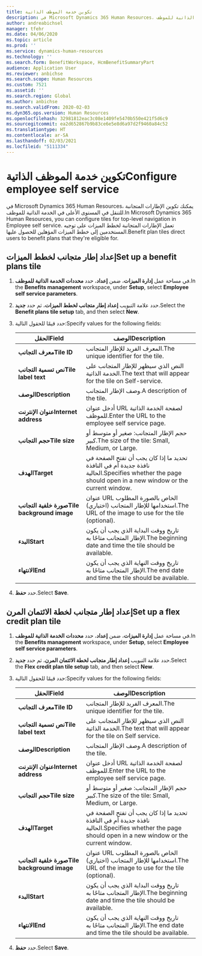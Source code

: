 ```yaml
---
title: تكوين خدمة الموظف الذاتية
description: في Microsoft Dynamics 365 Human Resources، يمكنك تكوين الإطارات المتجانبة للتنقل في المستوى الأعلى في الخدمة الذاتية للموظف.
author: andreabichsel
manager: tfehr
ms.date: 04/06/2020
ms.topic: article
ms.prod: ''
ms.service: dynamics-human-resources
ms.technology: ''
ms.search.form: BenefitWorkspace, HcmBenefitSummaryPart
audience: Application User
ms.reviewer: anbichse
ms.search.scope: Human Resources
ms.custom: 7521
ms.assetid: ''
ms.search.region: Global
ms.author: anbichse
ms.search.validFrom: 2020-02-03
ms.dyn365.ops.version: Human Resources
ms.openlocfilehash: 32981812eac3c08e1409fe5470b550e421f5d6c9
ms.sourcegitcommit: ea2d652867b9b83ce6e5e8d6a97d2f9460a84c52
ms.translationtype: HT
ms.contentlocale: ar-SA
ms.lasthandoff: 02/03/2021
ms.locfileid: "5111334"
---
```

# <a name="configure-employee-self-service"></a><span data-ttu-id="cd65c-103">تكوين خدمة الموظف الذاتية</span><span class="sxs-lookup"><span data-stu-id="cd65c-103">Configure employee self service</span></span>

<span data-ttu-id="cd65c-104">في Microsoft Dynamics 365 Human Resources، يمكنك تكوين الإطارات المتجانبة للتنقل في المستوى الأعلى في الخدمة الذاتية للموظف.</span><span class="sxs-lookup"><span data-stu-id="cd65c-104">In Microsoft Dynamics 365 Human Resources, you can configure tiles for top-level navigation in Employee self service.</span></span> <span data-ttu-id="cd65c-105">تعمل الإطارات المتجانبة لخطط الميزات على توجيه المستخدمين إلى خطط الميزات المؤهلين للحصول عليها.</span><span class="sxs-lookup"><span data-stu-id="cd65c-105">Benefit plan tiles direct users to benefit plans that they're eligible for.</span></span>

## <a name="set-up-a-benefit-plans-tile"></a><span data-ttu-id="cd65c-106">إعداد إطار متجانب لخطط الميزات</span><span class="sxs-lookup"><span data-stu-id="cd65c-106">Set up a benefit plans tile</span></span>

1. <span data-ttu-id="cd65c-107">في مساحة عمل **إدارة الميزات**، ضمن **إعداد**، حدد **محددات الخدمة الذاتية للموظف**.</span><span class="sxs-lookup"><span data-stu-id="cd65c-107">In the **Benefits management** workspace, under **Setup**, select **Employee self service parameters**.</span></span>

2. <span data-ttu-id="cd65c-108">حدد علامة التبويب **إعداد إطار متجانب لخطط الميزات**، ثم حدد **جديد**.</span><span class="sxs-lookup"><span data-stu-id="cd65c-108">Select the **Benefit plans tile setup** tab, and then select **New**.</span></span>

3. <span data-ttu-id="cd65c-109">حدد قيمًا للحقول التالية:</span><span class="sxs-lookup"><span data-stu-id="cd65c-109">Specify values for the following fields:</span></span>

   | <span data-ttu-id="cd65c-110">الحقل</span><span class="sxs-lookup"><span data-stu-id="cd65c-110">Field</span></span> | <span data-ttu-id="cd65c-111">‏‏الوصف</span><span class="sxs-lookup"><span data-stu-id="cd65c-111">Description</span></span> |
   | --- | --- |
   | <span data-ttu-id="cd65c-112">**معرف التجانب**</span><span class="sxs-lookup"><span data-stu-id="cd65c-112">**Tile ID**</span></span> | <span data-ttu-id="cd65c-113">المعرف الفريد للإطار المتجانب.</span><span class="sxs-lookup"><span data-stu-id="cd65c-113">The unique identifier for the tile.</span></span> |
   | <span data-ttu-id="cd65c-114">**نص تسمية التجانب**</span><span class="sxs-lookup"><span data-stu-id="cd65c-114">**Tile label text**</span></span> | <span data-ttu-id="cd65c-115">النص الذي سيظهر للإطار المتجانب على الخدمة الذاتية.</span><span class="sxs-lookup"><span data-stu-id="cd65c-115">The text that will appear for the tile on Self-service.</span></span> |
   | <span data-ttu-id="cd65c-116">**‏‏الوصف**</span><span class="sxs-lookup"><span data-stu-id="cd65c-116">**Description**</span></span> | <span data-ttu-id="cd65c-117">وصف الإطار المتجانب.</span><span class="sxs-lookup"><span data-stu-id="cd65c-117">A description of the tile.</span></span> |
   | <span data-ttu-id="cd65c-118">**عنوان الإنترنت**</span><span class="sxs-lookup"><span data-stu-id="cd65c-118">**Internet address**</span></span> | <span data-ttu-id="cd65c-119">أدخل عنوان URL لصفحة الخدمة الذاتية للموظف.</span><span class="sxs-lookup"><span data-stu-id="cd65c-119">Enter the URL to the employee self service page.</span></span> |
   | <span data-ttu-id="cd65c-120">**حجم التجانب**</span><span class="sxs-lookup"><span data-stu-id="cd65c-120">**Tile size**</span></span> | <span data-ttu-id="cd65c-121">حجم الإطار المتجانب: صغير أو متوسط أو كبير.</span><span class="sxs-lookup"><span data-stu-id="cd65c-121">The size of the tile: Small, Medium, or Large.</span></span> |
   | <span data-ttu-id="cd65c-122">**الهدف**</span><span class="sxs-lookup"><span data-stu-id="cd65c-122">**Target**</span></span> | <span data-ttu-id="cd65c-123">تحديد ما إذا كان يجب أن تفتح الصفحة في نافذة جديدة أم في النافذة الحالية.</span><span class="sxs-lookup"><span data-stu-id="cd65c-123">Specifies whether the page should open in a new window or the current window.</span></span> |
   | <span data-ttu-id="cd65c-124">**صورة خلفية التجانب**</span><span class="sxs-lookup"><span data-stu-id="cd65c-124">**Tile background image**</span></span> | <span data-ttu-id="cd65c-125">عنوان URL الخاص بالصورة المطلوب استخدامها للإطار المتجانب (اختياري).</span><span class="sxs-lookup"><span data-stu-id="cd65c-125">The URL of the image to use for the tile (optional).</span></span> |
   | <span data-ttu-id="cd65c-126">**البدء**</span><span class="sxs-lookup"><span data-stu-id="cd65c-126">**Start**</span></span> | <span data-ttu-id="cd65c-127">تاريخ ووقت البداية الذي يجب أن يكون الإطار المتجانب متاحًا به.</span><span class="sxs-lookup"><span data-stu-id="cd65c-127">The beginning date and time the tile should be available.</span></span> |
   | <span data-ttu-id="cd65c-128">**الانتهاء**</span><span class="sxs-lookup"><span data-stu-id="cd65c-128">**End**</span></span> | <span data-ttu-id="cd65c-129">تاريخ ووقت النهاية الذي يجب أن يكون الإطار المتجانب متاحًا به.</span><span class="sxs-lookup"><span data-stu-id="cd65c-129">The end date and time the tile should be available.</span></span> |

4. <span data-ttu-id="cd65c-130">حدد **حفظ**.</span><span class="sxs-lookup"><span data-stu-id="cd65c-130">Select **Save**.</span></span>

## <a name="set-up-a-flex-credit-plan-tile"></a><span data-ttu-id="cd65c-131">إعداد إطار متجانب لخطة الائتمان المرن</span><span class="sxs-lookup"><span data-stu-id="cd65c-131">Set up a flex credit plan tile</span></span>

1. <span data-ttu-id="cd65c-132">في مساحة عمل **إدارة الميزات**، ضمن **إعداد**، حدد **محددات الخدمة الذاتية للموظف**.</span><span class="sxs-lookup"><span data-stu-id="cd65c-132">In the **Benefits management** workspace, under **Setup**, select **Employee self service parameters**.</span></span>

2. <span data-ttu-id="cd65c-133">حدد علامة التبويب **إعداد إطار متجانب لخطة الائتمان المرن**، ثم حدد **جديد**.</span><span class="sxs-lookup"><span data-stu-id="cd65c-133">Select the **Flex credit plan tile setup** tab, and then select **New**.</span></span>

3. <span data-ttu-id="cd65c-134">حدد قيمًا للحقول التالية:</span><span class="sxs-lookup"><span data-stu-id="cd65c-134">Specify values for the following fields:</span></span>

   | <span data-ttu-id="cd65c-135">الحقل</span><span class="sxs-lookup"><span data-stu-id="cd65c-135">Field</span></span> | <span data-ttu-id="cd65c-136">‏‏الوصف</span><span class="sxs-lookup"><span data-stu-id="cd65c-136">Description</span></span> |
   | --- | --- |
   | <span data-ttu-id="cd65c-137">**معرف التجانب**</span><span class="sxs-lookup"><span data-stu-id="cd65c-137">**Tile ID**</span></span> | <span data-ttu-id="cd65c-138">المعرف الفريد للإطار المتجانب.</span><span class="sxs-lookup"><span data-stu-id="cd65c-138">The unique identifier for the tile.</span></span> |
   | <span data-ttu-id="cd65c-139">**نص تسمية التجانب**</span><span class="sxs-lookup"><span data-stu-id="cd65c-139">**Tile label text**</span></span> | <span data-ttu-id="cd65c-140">النص الذي سيظهر للإطار المتجانب على الخدمة الذاتية.</span><span class="sxs-lookup"><span data-stu-id="cd65c-140">The text that will appear for the tile on Self service.</span></span> |
   | <span data-ttu-id="cd65c-141">**‏‏الوصف**</span><span class="sxs-lookup"><span data-stu-id="cd65c-141">**Description**</span></span> | <span data-ttu-id="cd65c-142">وصف الإطار المتجانب.</span><span class="sxs-lookup"><span data-stu-id="cd65c-142">A description of the tile.</span></span> |
   | <span data-ttu-id="cd65c-143">**عنوان الإنترنت**</span><span class="sxs-lookup"><span data-stu-id="cd65c-143">**Internet address**</span></span> | <span data-ttu-id="cd65c-144">أدخل عنوان URL لصفحة الخدمة الذاتية للموظف.</span><span class="sxs-lookup"><span data-stu-id="cd65c-144">Enter the URL to the employee self service page.</span></span> |
   | <span data-ttu-id="cd65c-145">**حجم التجانب**</span><span class="sxs-lookup"><span data-stu-id="cd65c-145">**Tile size**</span></span> | <span data-ttu-id="cd65c-146">حجم الإطار المتجانب: صغير أو متوسط أو كبير.</span><span class="sxs-lookup"><span data-stu-id="cd65c-146">The size of the tile: Small, Medium, or Large.</span></span> |
   | <span data-ttu-id="cd65c-147">**الهدف**</span><span class="sxs-lookup"><span data-stu-id="cd65c-147">**Target**</span></span> | <span data-ttu-id="cd65c-148">تحديد ما إذا كان يجب أن تفتح الصفحة في نافذة جديدة أم في النافذة الحالية.</span><span class="sxs-lookup"><span data-stu-id="cd65c-148">Specifies whether the page should open in a new window or the current window.</span></span> |
   | <span data-ttu-id="cd65c-149">**صورة خلفية التجانب**</span><span class="sxs-lookup"><span data-stu-id="cd65c-149">**Tile background image**</span></span> | <span data-ttu-id="cd65c-150">عنوان URL الخاص بالصورة المطلوب استخدامها للإطار المتجانب (اختياري).</span><span class="sxs-lookup"><span data-stu-id="cd65c-150">The URL of the image to use for the tile (optional).</span></span> |
   | <span data-ttu-id="cd65c-151">**البدء**</span><span class="sxs-lookup"><span data-stu-id="cd65c-151">**Start**</span></span> | <span data-ttu-id="cd65c-152">تاريخ ووقت البداية الذي يجب أن يكون الإطار المتجانب متاحًا به.</span><span class="sxs-lookup"><span data-stu-id="cd65c-152">The beginning date and time the tile should be available.</span></span> |
   | <span data-ttu-id="cd65c-153">**الانتهاء**</span><span class="sxs-lookup"><span data-stu-id="cd65c-153">**End**</span></span> | <span data-ttu-id="cd65c-154">تاريخ ووقت النهاية الذي يجب أن يكون الإطار المتجانب متاحًا به.</span><span class="sxs-lookup"><span data-stu-id="cd65c-154">The end date and time the tile should be available.</span></span> |

4. <span data-ttu-id="cd65c-155">حدد **حفظ**.</span><span class="sxs-lookup"><span data-stu-id="cd65c-155">Select **Save**.</span></span>
